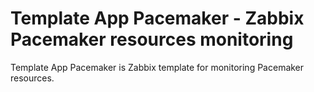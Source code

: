 # Template App Pacemaker - Zabbix Pacemaker resources monitoring

Template App Pacemaker is Zabbix template for monitoring Pacemaker resources.
